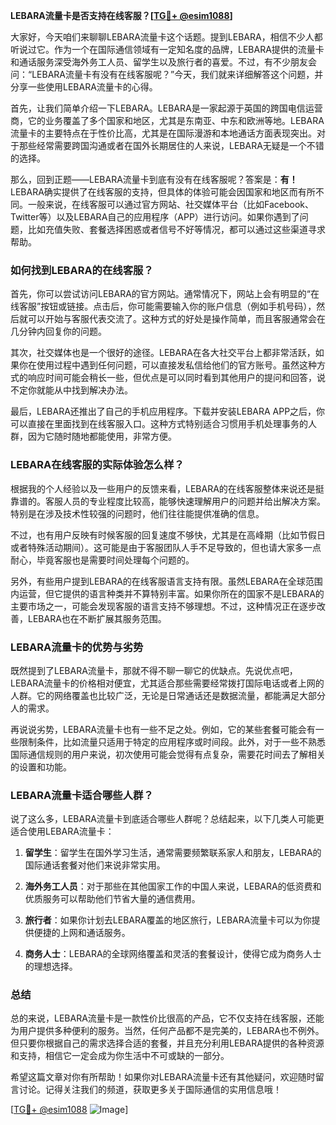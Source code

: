 **LEBARA流量卡是否支持在线客服？[[TG💪+ @esim1088](https://t.me/s/esim1088)]**

大家好，今天咱们来聊聊LEBARA流量卡这个话题。提到LEBARA，相信不少人都听说过它。作为一个在国际通信领域有一定知名度的品牌，LEBARA提供的流量卡和通话服务深受海外务工人员、留学生以及旅行者的喜爱。不过，有不少朋友会问：“LEBARA流量卡有没有在线客服呢？”今天，我们就来详细解答这个问题，并分享一些使用LEBARA流量卡的心得。

首先，让我们简单介绍一下LEBARA。LEBARA是一家起源于英国的跨国电信运营商，它的业务覆盖了多个国家和地区，尤其是东南亚、中东和欧洲等地。LEBARA流量卡的主要特点在于性价比高，尤其是在国际漫游和本地通话方面表现突出。对于那些经常需要跨国沟通或者在国外长期居住的人来说，LEBARA无疑是一个不错的选择。

那么，回到正题——LEBARA流量卡到底有没有在线客服呢？答案是：**有！** LEBARA确实提供了在线客服的支持，但具体的体验可能会因国家和地区而有所不同。一般来说，在线客服可以通过官方网站、社交媒体平台（比如Facebook、Twitter等）以及LEBARA自己的应用程序（APP）进行访问。如果你遇到了问题，比如充值失败、套餐选择困惑或者信号不好等情况，都可以通过这些渠道寻求帮助。

### **如何找到LEBARA的在线客服？**

首先，你可以尝试访问LEBARA的官方网站。通常情况下，网站上会有明显的“在线客服”按钮或链接。点击后，你可能需要输入你的账户信息（例如手机号码），然后就可以开始与客服代表交流了。这种方式的好处是操作简单，而且客服通常会在几分钟内回复你的问题。

其次，社交媒体也是一个很好的途径。LEBARA在各大社交平台上都非常活跃，如果你在使用过程中遇到任何问题，可以直接发私信给他们的官方账号。虽然这种方式的响应时间可能会稍长一些，但优点是可以同时看到其他用户的提问和回答，说不定你就能从中找到解决办法。

最后，LEBARA还推出了自己的手机应用程序。下载并安装LEBARA APP之后，你可以直接在里面找到在线客服入口。这种方式特别适合习惯用手机处理事务的人群，因为它随时随地都能使用，非常方便。

### **LEBARA在线客服的实际体验怎么样？**

根据我的个人经验以及一些用户的反馈来看，LEBARA的在线客服整体来说还是挺靠谱的。客服人员的专业程度比较高，能够快速理解用户的问题并给出解决方案。特别是在涉及技术性较强的问题时，他们往往能提供准确的信息。

不过，也有用户反映有时候客服的回复速度不够快，尤其是在高峰期（比如节假日或者特殊活动期间）。这可能是由于客服团队人手不足导致的，但也请大家多一点耐心，毕竟客服也是需要时间处理每个问题的。

另外，有些用户提到LEBARA的在线客服语言支持有限。虽然LEBARA在全球范围内运营，但它提供的语言种类并不算特别丰富。如果你所在的国家不是LEBARA的主要市场之一，可能会发现客服的语言支持不够理想。不过，这种情况正在逐步改善，LEBARA也在不断扩展其服务范围。

### **LEBARA流量卡的优势与劣势**

既然提到了LEBARA流量卡，那就不得不聊一聊它的优缺点。先说优点吧，LEBARA流量卡的价格相对便宜，尤其适合那些需要经常拨打国际电话或者上网的人群。它的网络覆盖也比较广泛，无论是日常通话还是数据流量，都能满足大部分人的需求。

再说说劣势，LEBARA流量卡也有一些不足之处。例如，它的某些套餐可能会有一些限制条件，比如流量只适用于特定的应用程序或时间段。此外，对于一些不熟悉国际通信规则的用户来说，初次使用可能会觉得有点复杂，需要花时间去了解相关的设置和功能。

### **LEBARA流量卡适合哪些人群？**

说了这么多，LEBARA流量卡到底适合哪些人群呢？总结起来，以下几类人可能更适合使用LEBARA流量卡：

1. **留学生**：留学生在国外学习生活，通常需要频繁联系家人和朋友，LEBARA的国际通话套餐对他们来说非常实用。
   
2. **海外务工人员**：对于那些在其他国家工作的中国人来说，LEBARA的低资费和优质服务可以帮助他们节省大量的通信费用。

3. **旅行者**：如果你计划去LEBARA覆盖的地区旅行，LEBARA流量卡可以为你提供便捷的上网和通话服务。

4. **商务人士**：LEBARA的全球网络覆盖和灵活的套餐设计，使得它成为商务人士的理想选择。

### **总结**

总的来说，LEBARA流量卡是一款性价比很高的产品，它不仅支持在线客服，还能为用户提供多种便利的服务。当然，任何产品都不是完美的，LEBARA也不例外。但只要你根据自己的需求选择合适的套餐，并且充分利用LEBARA提供的各种资源和支持，相信它一定会成为你生活中不可或缺的一部分。

希望这篇文章对你有所帮助！如果你对LEBARA流量卡还有其他疑问，欢迎随时留言讨论。记得关注我们的频道，获取更多关于国际通信的实用信息哦！

[[TG💪+ @esim1088](https://t.me/s/esim1088) ![Image](https://i.postimg.cc/4NQfJmqS/Snipaste-2025-05-13-00-14-12.png)]